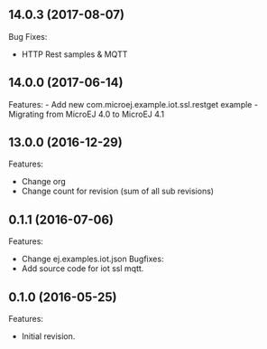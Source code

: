 ## 14.0.3 (2017-08-07)
Bug Fixes:
  - HTTP Rest samples & MQTT 

## 14.0.0 (2017-06-14)

Features:
	- Add new com.microej.example.iot.ssl.restget example
	- Migrating from MicroEJ 4.0 to MicroEJ 4.1

## 13.0.0 (2016-12-29)
Features:
  - Change org
  - Change count for revision (sum of all sub revisions)

## 0.1.1 (2016-07-06)
Features:
  - Change ej.examples.iot.json
Bugfixes:
  - Add source code for iot ssl mqtt.


## 0.1.0 (2016-05-25)
Features:
  - Initial revision.

